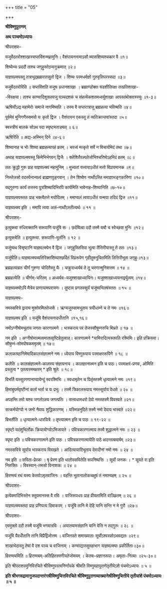 +++
title = "05"

+++


<div id="pl-73225" claऽऽ="panel-layout">

<div id="pg-73225-0" claऽऽ="panel-grid panel-no-ऽtyle">

<div id="pgc-73225-0-0" claऽऽ="panel-grid-cell" weight="1">

<div id="panel-73225-0-0-0" claऽऽ="ऽo-panel widget widget_ऽow-editor panel-firऽt-child panel-laऽt-child" index="0" data-ऽtyle="{&quot;background_image_attachment&quot;ःfalऽe,&quot;background_diऽplay&quot;ः&quot;tile&quot;}">

<div claऽऽ="ऽo-widget-ऽow-editor ऽo-widget-ऽow-editor-baऽe">

<div claऽऽ="ऽiteorigin-widget-tinymce textwidget">

**श्रीविष्णुपुराणम्**

**अथ पञ्चमोऽध्यायः**

 श्रीपराशरः-

यजुर्वेदतरोश्शाखास्सप्तविंशन्महामुनिः। वैशंपायननामाऽसौ व्यासशिष्यश्चकार वै ॥१॥

शिष्येभ्यः प्रददौ ताश्च जगृहुस्तेऽप्यनुक्रमात् ॥२॥

याज्ञवल्क्यस्तु तत्राभूद्ब्रह्मरातसुतो द्विज । शिष्यः परमधर्मज्ञो गुरुवृत्तिपरस्सदा ॥३॥

 यजुर्वेदतरोरिति ॥ सप्तविंशति यजुषः प्रधानशाखाः । ब्रह्माण्डोक्तः षडशीतिपक्षः तत्प्रतिशाखा-

-विवक्षया। ताश्च काण्वादिशुक्लयजु पञ्चदशकं च संहत्येकशतमध्वर्युशाखाः आपस्तंबोक्तास्स्युः ॥१-३॥

ऋषिर्योऽद्य महामेरोः समाजे नागमिष्यति । तस्य वै सप्तरात्रात्तु ब्रह्महत्या भविष्यति ॥४॥

पूर्वमेवं मुनिगणैस्समयो यः कृतो द्विज । वैशंपायन एकस्तु तं व्यतिक्रान्तवांस्तदा ॥५॥

 स्वस्त्रीयं बालकं सोऽथ पदा स्पृष्टमताडयत् ॥ ६॥

 ऋषिरिति ॥ अद्य-अस्मिन् दिने ॥४-६॥

शिष्यानाह च भोः शिष्या ब्रह्महत्यापहं व्रतम् । चरध्वं मत्कृते सर्वे न विचार्यमिदं तथा ॥७॥

अथाह याज्ञवल्क्यस्तु किमेभिर्भगवन् द्विजैः । क्लेशितैरल्पतेजोभिश्चरिष्येऽहमिदं व्रतम् ॥८॥

ततः क्रुद्धो गुरुः प्राह याज्ञवल्क्यं महामुनिम् । मुच्यतां यत्त्वयाऽधीतं मत्तो विप्रावमानक ॥९॥

निस्तेजसो वदस्येनान्यत्वं ब्राह्मणपुङ्गवान् । तेन शिष्येण नार्थोऽस्ति ममाज्ञाभङ्गकारिणा ॥१०॥

 यद्गुरुणा कार्यं तत्तस्य पुत्रशिष्यादिभिरपि कार्यमिति भावेनाह–शिष्यानिति ॥७-१०॥

याज्ञवल्क्यस्ततः प्राह भक्त्यैतत्ते मयोदितम् । ममाप्यलं त्वयाऽधीतं यन्मया तदिदं द्विज ॥११॥

 याज्ञवल्क्य इति । ममापि त्वया अलं–नार्थोऽस्तीत्यर्थः ॥ ११ ॥

श्रीपराशरः-

इत्युक्त्वा रुधिराक्तानि सरूपाणि यजूंषि सः । छर्दयित्वा ददौ तस्मै ययौ च स्वेच्छया मुनिः ॥१२॥

 इत्युक्त्वेति ॥ इत्युक्त्त्वा. सरूपाणि-मूर्तानि ॥ १२ ॥

यजूंष्यथ विसृष्टानि याज्ञवल्क्येन वै द्विज । जगृहुस्तित्तिरा भूत्वा तैत्तिरीयास्तु ते ततः ॥१३॥

 यजूंषीति॥ याज्ञवल्क्यव्यतिरिक्तशिष्याश्छर्दितं विप्ररूपेण गृहीतुमनुचितमिति तित्तिरीभूता जगृहुः॥१३॥

ब्रह्महत्याव्रत चीर्णं गुरुणा चोदितैस्तु यैः । चक्रुराध्वर्यवं ते तु चरणान्मुनिसत्तम ॥ १४ ॥

 ब्रह्महत्येति ॥ चीर्णम्-चरितम् ॥ अध्वर्यवः-यजुश्शाखाध्यायिनः। यजुश्शाखाध्ययनाद्वर्युत्वम् ॥१४॥

याज्ञवल्क्योऽपि मैत्रेय प्राणायामपरायणः । तुष्टाव प्रणतस्सूर्यं यजूंष्यभिलषंस्ततः ॥ १५ ॥

याज्ञवल्क्यः-

नमस्सवित्रे द्वाराय मुक्तेरमिततेजसे । ऋग्यजुस्सामभूताय त्रयीधाम्ने च ते नमः ॥१६॥

 याज्ञवल्क्य इति ॥ यजूंषि वैशंपायनादधीतानि ॥१५,१६॥

नमोऽग्नीषोमभूताय जगतः कारणात्मने । भास्कराय परं तेजस्सौषुम्नरुचि बिभ्रते ॥ १७ ॥

 नम इति । अग्नीषोमात्मत्वमातपवृष्टिहेतुत्वात्। कारणात्मने *यामिरादित्यस्तपति रश्मिमिः। इति प्रक्रियया। सौषुम्नं-सोमपोषकममृतम् ॥ १७॥

कलाकाष्ठानिमेषादिकालसंज्ञात्मने नमः। ध्येयाय विष्णुरूपाय परमाक्षररूपिणे ॥ १८ ॥

 कलेति ॥ कालसंज्ञात्मने-कालस्य संज्ञापनाय । कालज्ञानात्मन इति च पाठः। परमाक्षरं-प्रणवः, ओमिति प्रस्तुत्य * एतत्परममक्षरम् * इति श्रुतेः ॥ १८॥

विभर्ति यस्सुरगणानाप्यायेन्दुं स्वरश्मिभिः । स्वधामृतेन च पितृंस्तस्मै धृत्यात्मने नमः ॥१९॥

हिमांबुघर्मवृष्टीनां कर्ता भर्ता च यः प्रभुः । तस्मै त्रिकालरूपाय नमस्सूर्याय वेधसे ॥ २० ॥

अपहन्ति तमो यश्च जगतोऽस्य जगत्पतिः । सत्त्वधामधरो देवो नमस्तस्मै विवस्वते ॥२१॥

सत्कर्मयोग्यो न जनो नैवापः शुद्धिकारणम् । यस्मिन्ननुदिते तस्मै नमो देवाय भास्वते ॥२२॥

 बिभर्तीति ॥ धृत्यात्मने-धारयित्रे ॥ तृप्त्यात्मन इति च पाठः ॥ १९-२२ ॥

स्पृष्टो यदंशुभिर्लोकः क्रियायोग्योऽभिजायते । पवित्रकारणात्माय तस्मै शुद्धात्मने नमः ॥ २३ ॥

 स्पृष्ट इति ॥ पवित्रकरणात्मने इति पाठः । पवित्रकरणात्मायेति पाठे अदन्तत्वमार्षम् ॥२३॥

नमस्सवित्रे सूर्याय भास्कराय विवखते । आदित्यायादिभूताय देवादीनां नमो नमः ॥ २४ ॥

 नम इति ॥ सविता-प्रेरकः । षृ प्रेरण इति धातोस्सवितेति रूपनिष्पत्तिः । सूर्यो जनकः । * सूयते रा इति निरुक्तिः । विवस्वान्-तमसो विनाशकः ॥ २४ ॥

हिरण्मयं रथं यस्य केतवोऽमृतवाजिनः । वहन्ति भूतानालोकचक्षुषं तं नमाम्यहम् ॥ २५ ॥

श्रीपराशरः-

इत्येवमादिभिस्तेन स्तूयमानस्स वै रविः । वाजिरूपधरः प्राह व्रीयतामिति वाञ्छितम् ॥ २६ ॥

याज्ञवल्क्यस्तदा प्राह प्रणिपत्य दिवाकरम् । यजूंषि तानि मे देहि यानि सन्ति न मे गुरौ ॥२७॥

श्रीपराशरः-

एवमुक्तो ददौ तस्मै यजूंषि भगवान्रविः । अयातयामसंज्ञानि यानि वेत्ति न तद्गुरुः ॥ २८ ॥

यजूंषि यैरधीतानि तानि विप्रैर्द्विजोत्तम । वाजिनस्ते समाख्याताः सूर्योऽश्वस्सोऽभवद्यतः ॥२९॥

शाखाभेदास्तु तेषां वै दश पञ्च च वाजिनाम् । कण्वाद्यास्सुमहाभाग याज्ञवल्क्याः प्रकीर्तिताः॥३०॥

 हिरण्मयमिति ॥ हिरण्मयम्-अतिहितरमणीयतेजोमयम् । केतवः–प्रज्ञानरूपाः। अमृताः-नित्याः ॥२५-३०॥

इति श्रीपराशरमुनिविरचिते श्रीविष्णुपरत्वनिर्णायके श्रीमति विष्णुमहापुराणेतृतीयेऽशे पंचमोऽध्यायः ॥ ५ ॥

**इति श्रीभगवद्रामानुजपदान्तरंगश्रीविष्णुचित्तविरचिते श्रीविष्णुपुराणव्याख्यानेश्रीविष्णुचित्तीये तृतीयांशे पंचमोऽध्यायः ॥ ५ ॥**















